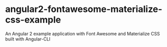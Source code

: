 # angular2-fontawesome-materialize-css-example
An Angular 2 example application with Font Awesome and Materialize CSS built with Angular-CLI
